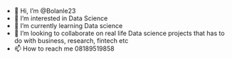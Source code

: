 - 👋 Hi, I’m @Bolanle23
- 👀 I’m interested in Data Science
- 🌱 I’m currently learning Data science
- 💞️ I’m looking to collaborate on real life Data science projects that has to do with business, research, fintech etc
- 📫 How to reach me 08189519858

<!---
Bolanle23/Bolanle23 is a ✨ special ✨ repository because its `README.md` (this file) appears on your GitHub profile.
You can click the Preview link to take a look at your changes.
--->
